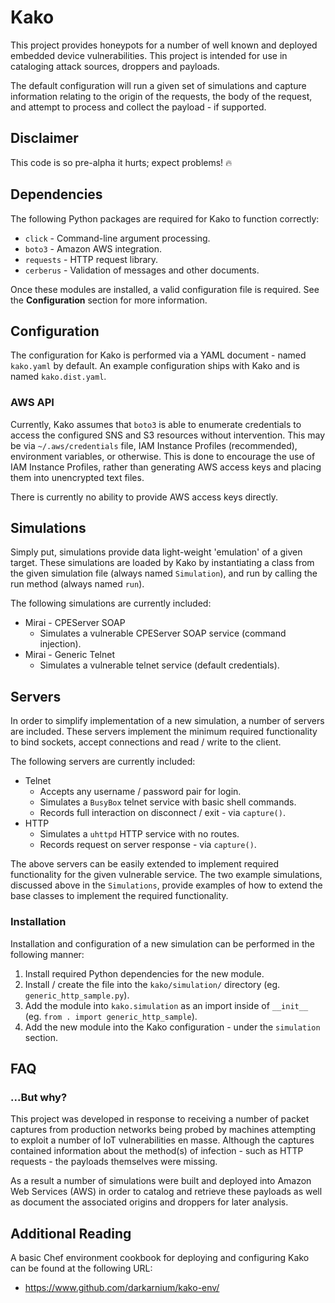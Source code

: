 # Kako

This project provides honeypots for a number of well known and deployed embedded device vulnerabilities. This project is intended for use in cataloging attack sources, droppers and payloads.

The default configuration will run a given set of simulations and capture information relating to the origin of the requests, the body of the request, and attempt to process and collect the payload - if supported.

## Disclaimer

This code is so pre-alpha it hurts; expect problems! :fire:

## Dependencies

The following Python packages are required for Kako to function correctly:

* `click` - Command-line argument processing.
* `boto3` - Amazon AWS integration.
* `requests` - HTTP request library.
* `cerberus` - Validation of messages and other documents.

Once these modules are installed, a valid configuration file is required. See the **Configuration** section for more information.

## Configuration

The configuration for Kako is performed via a YAML document - named `kako.yaml` by default. An example configuration ships with Kako and is named `kako.dist.yaml`.

### AWS API

Currently, Kako assumes that `boto3` is able to enumerate credentials to access the configured SNS and S3 resources without intervention. This may be via `~/.aws/credentials` file, IAM Instance Profiles (recommended), environment variables, or otherwise. This is done to encourage the use of IAM Instance Profiles, rather than generating AWS access keys and placing them into unencrypted text files.

There is currently no ability to provide AWS access keys directly.

## Simulations

Simply put, simulations provide data light-weight 'emulation' of a given target. These simulations are loaded by Kako by instantiating a class from the given simulation file (always named `Simulation`), and run by calling the run method (always named `run`).

The following simulations are currently included:

* Mirai - CPEServer SOAP
  * Simulates a vulnerable CPEServer SOAP service (command injection).
* Mirai - Generic Telnet
  * Simulates a vulnerable telnet service (default credentials).

## Servers

In order to simplify implementation of a new simulation, a number of servers are included. These servers implement the minimum required functionality to bind sockets, accept connections and read / write to the client.

The following servers are currently included:

* Telnet
  * Accepts any username / password pair for login.
  * Simulates a `BusyBox` telnet service with basic shell commands.
  * Records full interaction on disconnect / exit - via `capture()`.
* HTTP
  * Simulates a `uhttpd` HTTP service with no routes.
  * Records request on server response - via `capture()`.

The above servers can be easily extended to implement required functionality for the given vulnerable service. The two example simulations, discussed above in the `Simulations`, provide examples of how to extend the base classes to implement the required functionality.

### Installation

Installation and configuration of a new simulation can be performed in the following manner:

1. Install required Python dependencies for the new module.
2. Install / create the file into the `kako/simulation/` directory (eg. `generic_http_sample.py`).
3. Add the module into `kako.simulation` as an import inside of `__init__` (eg. `from . import generic_http_sample`).
4. Add the new module into the Kako configuration - under the `simulation` section.

## FAQ

### ...But why?

This project was developed in response to receiving a number of packet captures from production networks being probed by machines attempting to exploit a number of IoT vulnerabilities en masse. Although the captures contained information about the method(s) of infection - such as HTTP requests - the payloads themselves were missing.

As a result a number of simulations were built and deployed into Amazon Web Services (AWS) in order to catalog and retrieve these payloads as well as document the associated origins and droppers for later analysis.

## Additional Reading

A basic Chef environment cookbook for deploying and configuring Kako can be found at the following URL:

* https://www.github.com/darkarnium/kako-env/

